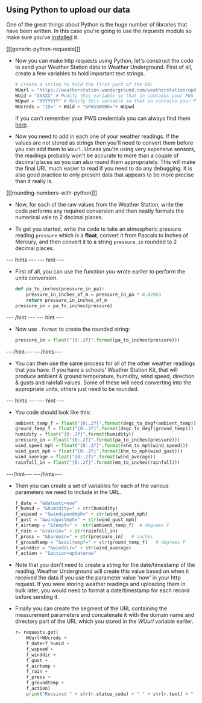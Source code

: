 ## Using Python to upload our data

One of the great things about Python is the huge number of libraries that have been written. In this case you're going to use the *requests* module so make sure you've [installed](step_2.md) it.

[[[generic-python-requests]]]

- Now you can make http requests using Python, let's construct the code to send your Weather Station data to Weather Underground. First of all,  create a few variables to hold important text strings.

    ```python
    # create a string to hold the first part of the URL
    WUurl = "https://weatherstation.wunderground.com/weatherstation/updateweatherstation.php?"
    WUid = "XXXXX" # Modify this variable so that in contains your PWS Id
    WUpwd = "YYYYYYY" # Modify this variable so that in contains your Password
    WUcreds = "ID=" + WUid + "&PASSWORD="+ WUpwd

    ```

    If you can't remember your PWS credentials you can always find them [here](https://www.wunderground.com/personal-weather-station/mypws).

- Now you need to add in each one of your weather readings. If the values are not stored as strings then you'll need to convert them before you can add them to `WUurl`. Unless you're using very expensive sensors, the readings probably won't be accurate to more than a couple of decimal places so you can also round them appropriately. This will make the final URL much easier to read if you need to do any debugging. It is also good practice to only present data that appears to be more precise than it really is.

[[[rounding-numbers-with-python]]]

- Now, for each of the raw values from the Weather Station, write the code performs any required conversion and then neatly formats the numerical vale to 2 decimal places.

- To get you started, write the code to take an atmospheric pressure reading `pressure` which is a **float**, convert it from Pascals to Inches of Mercury, and then convert it to a string `pressure_in` rounded to 2 decimal places.

--- hints ---
--- hint ---
- First of all, you can use the function you wrote earlier to perform the units conversion.
    ```python
    def pa_to_inches(pressure_in_pa):
        pressure_in_inches_of_m = pressure_in_pa * 0.02953
        return pressure_in_inches_of_m
    pressure_in = pa_to_inches(pressure)
    ```
--- /hint ---
--- hint ---
- Now use `.format` to create the rounded string:
    ```python
    pressure_in = float("{0:.2f}".format(pa_to_inches(pressure)))
    ```
---/hint---
---/hints---

- You can then use the same process for all of the other weather readings that you have. If you have a schools' Weather Station Kit, that will produce ambient & ground temperature, humidity, wind speed, direction & gusts and  rainfall values. Some of these will need converting into the appropriate units, others just need to be rounded.

--- hints ---
--- hint ---
- You code should look like this:
    ```python
    ambient_temp_f = float("{0:.2f}".format(degc_to_degf(ambient_temp)))
    ground_temp_f = float("{0:.2f}".format(degc_to_degf(ground_temp)))
    humidity = float("{0:.2f}".format(humidity))
    pressure_in = float("{0:.2f}".format(pa_to_inches(pressure)))
    wind_speed_mph = float("{0:.2f}".format(khm_to_mph(wind_speed)))
    wind_gust_mph = float("{0:.2f}".format(khm_to_mph(wind_gust)))
    wind_average = float("{0:.2f}".format(wind_average))
    rainfall_in = float("{0:.2f}".format(mm_to_inches(rainfall)))
    ```
---/hint---
---/hints---

 - Then you can create a set of variables for each of the various parameters we need to include in the URL.

    ```python
    f_date = "&dateutc=now"
    f_humid = "&humidity=" + str(humidity)
    f_wspeed = "&windspeedmph=" + str(wind_speed_mph)
    f_gust = "&windgustmph=" + str(wind_gust_mph)
    f_airtemp = "&tempf=" +  str(ambient_temp_f)  # degrees F
    f_rain = "&rainin=" + str(rainfall_in)
    f_press = "&baromin=" + str(pressure_in)   # inches
    f_groundtemp = "&soiltempf=" + str(ground_temp_f)   # degrees F
    f_winddir = "&winddir=" + str(wind_average)
    f_action = "&action=updateraw"

    ```
- Note that you don't need to create a string for the date/timestamp of the reading. Weather Underground will create this value based on when it received the data if you use the parameter value 'now' in your http request. If you were storing weather readings and uploading them in bulk later, you would need to format a date/timestamp for each record before sending it.

- Finally you can create the segment of the URL containing the measurement parameters and concatenate it with the domain name and directory part of the URL which you stored in the *WUurl*  variable earlier.

    ```python
    r= requests.get(
        WUurl+WUcreds +
        f_date+f_humid +
        f_wspeed +
        f_winddir +
        f_gust +
        f_airtemp +
        f_rain +
        f_press +
        f_groundtemp +
        f_action)
        print("Received " + str(r.status_code) + " " + str(r.text) + " from WU")

    ```
